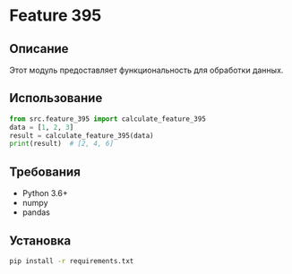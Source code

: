 # Feature 395
## Описание
Этот модуль предоставляет функциональность для обработки данных.
## Использование
```python
from src.feature_395 import calculate_feature_395
data = [1, 2, 3]
result = calculate_feature_395(data)
print(result)  # [2, 4, 6]
```
## Требования
- Python 3.6+
- numpy
- pandas
## Установка
```bash
pip install -r requirements.txt
```
